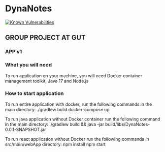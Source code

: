 # DynaNotes
[![Known Vulnerabilities](https://snyk.io/test/github/pr0tex/dynanotes/badge.svg)](https://snyk.io/test/github/pr0tex/dynanotes)
## GROUP PROJECT AT GUT

### APP v1


### What you will need
To run application on your machine, you will need Docker container management toolkit, Java 17 and Node.js

### How to start application
To run entire application with docker, run the following commands in the main directory:
./gradlew build
docker-compose up

To run java application without Docker container run the following command in the main directory:
./gradlew build && java -jar build/libs/DynaNotes-0.0.1-SNAPSHOT.jar

To run react application without Docker run the following commands in src/main/webApp directory:
npm install
npm start
